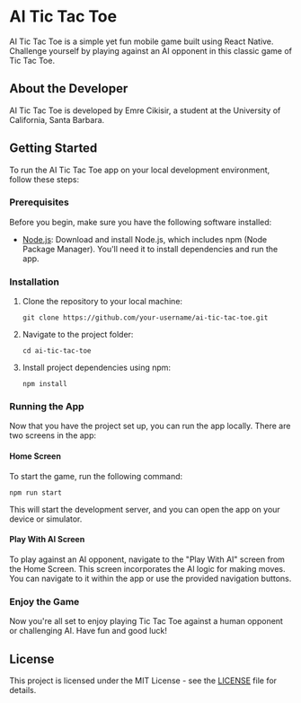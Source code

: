 
# AI Tic Tac Toe

AI Tic Tac Toe is a simple yet fun mobile game built using React Native. Challenge yourself by playing against an AI opponent in this classic game of Tic Tac Toe.

## About the Developer
AI Tic Tac Toe is developed by Emre Cikisir, a student at the University of California, Santa Barbara.

## Getting Started

To run the AI Tic Tac Toe app on your local development environment, follow these steps:

### Prerequisites

Before you begin, make sure you have the following software installed:

- [Node.js](https://nodejs.org/): Download and install Node.js, which includes npm (Node Package Manager). You'll need it to install dependencies and run the app.

### Installation

1. Clone the repository to your local machine:

   ```shell
   git clone https://github.com/your-username/ai-tic-tac-toe.git
   ```

2. Navigate to the project folder:

   ```shell
   cd ai-tic-tac-toe
   ```

3. Install project dependencies using npm:

   ```shell
   npm install
   ```

### Running the App

Now that you have the project set up, you can run the app locally. There are two screens in the app:

#### Home Screen

To start the game, run the following command:

```shell
npm run start
```

This will start the development server, and you can open the app on your device or simulator.

#### Play With AI Screen

To play against an AI opponent, navigate to the "Play With AI" screen from the Home Screen. This screen incorporates the AI logic for making moves. You can navigate to it within the app or use the provided navigation buttons.

### Enjoy the Game

Now you're all set to enjoy playing Tic Tac Toe against a human opponent or challenging AI. Have fun and good luck!

## License

This project is licensed under the MIT License - see the [LICENSE](LICENSE) file for details.
